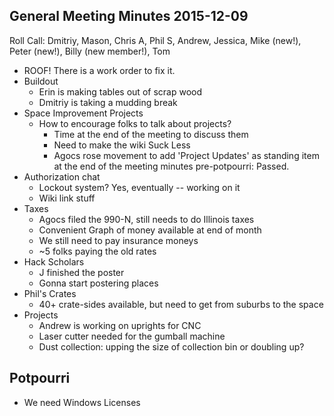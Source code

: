 General Meeting Minutes 2015-12-09
----------------------------------

Roll Call: Dmitriy, Mason, Chris A, Phil S, Andrew, Jessica, Mike (new!), Peter (new!), Billy (new member!), Tom

- ROOF! There is a work order to fix it.
- Buildout
  - Erin is making tables out of scrap wood
  - Dmitriy is taking a mudding break
- Space Improvement Projects
  - How to encourage folks to talk about projects?
    - Time at the end of the meeting to discuss them
    - Need to make the wiki Suck Less
    - Agocs rose movement to add 'Project Updates' as standing item at the end of the meeting minutes pre-potpourri: Passed.
- Authorization chat
  - Lockout system? Yes, eventually -- working on it
  - Wiki link stuff
- Taxes
  - Agocs filed the 990-N, still needs to do Illinois taxes
  - Convenient Graph of money available at end of month
  - We still need to pay insurance moneys
  - ~5 folks paying the old rates
- Hack Scholars
  - J finished the poster
  - Gonna start postering places
- Phil's Crates
  - 40+ crate-sides available, but need to get from suburbs to the space
- Projects
  - Andrew is working on uprights for CNC
  - Laser cutter needed for the gumball machine
  - Dust collection: upping the size of collection bin or doubling up?

Potpourri
--------
- We need Windows Licenses

